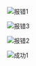 ![报错1](https://github.com/user-attachments/assets/264e6e88-673b-4344-8708-48e4f9dbf035)

![报错3](https://github.com/user-attachments/assets/32a42e69-14bc-4476-afde-d2d21e077b4c)

![报错2](https://github.com/user-attachments/assets/f40fb4d5-d76d-423a-b484-e9574282c587)

![成功1](https://github.com/user-attachments/assets/12aca6cf-0cd0-4deb-a1d1-82b6a222089a)
